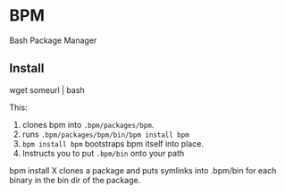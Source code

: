 # BPM

Bash Package Manager

## Install

wget someurl | bash

This:

1. clones bpm into `.bpm/packages/bpm`.
2. runs `.bpm/packages/bpm/bin/bpm install bpm`
3. `bpm install bpm` bootstraps bpm itself into place.
4. Instructs you to put `.bpm/bin` onto your path

bpm install X clones a package and puts symlinks into .bpm/bin for each binary in the bin dir of the package.

